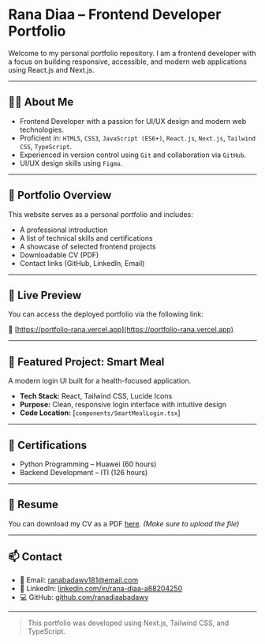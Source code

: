 # Rana Diaa – Frontend Developer Portfolio

Welcome to my personal portfolio repository. I am a frontend developer with a focus on building responsive, accessible, and modern web applications using React.js and Next.js.

---

## 👩‍💻 About Me

- Frontend Developer with a passion for UI/UX design and modern web technologies.
- Proficient in: `HTML5`, `CSS3`, `JavaScript (ES6+)`, `React.js`, `Next.js`, `Tailwind CSS`, `TypeScript`.
- Experienced in version control using `Git` and collaboration via `GitHub`.
- UI/UX design skills using `Figma`.

---

## 📁 Portfolio Overview

This website serves as a personal portfolio and includes:

- A professional introduction
- A list of technical skills and certifications
- A showcase of selected frontend projects
- Downloadable CV (PDF)
- Contact links (GitHub, LinkedIn, Email)

---

## 🚀 Live Preview

You can access the deployed portfolio via the following link:

🔗 [https://portfolio-rana.vercel.app](https://portfolio-rana.vercel.app)

---

## 💼 Featured Project: Smart Meal

A modern login UI built for a health-focused application.

- **Tech Stack:** React, Tailwind CSS, Lucide Icons
- **Purpose:** Clean, responsive login interface with intuitive design
- **Code Location:** [`components/SmartMealLogin.tsx`]



---

## 📜 Certifications

- Python Programming – Huawei (60 hours)
- Backend Development – ITI (126 hours)

---

## 📄 Resume

You can download my CV as a PDF [here](./public/RanaDiaa-CV.pdf). *(Make sure to upload the file)*

---

## 📫 Contact

- 📧 Email: ranabadawy181@email.com  
- 🔗 LinkedIn: [linkedin.com/in/rana-diaa-a88204250](https://www.linkedin.com/in/rana-diaa-a88204250)  
- 💻 GitHub: [github.com/ranadiaabadawy](https://github.com/ranadiaabadawy)

---

> This portfolio was developed using Next.js, Tailwind CSS, and TypeScript.

